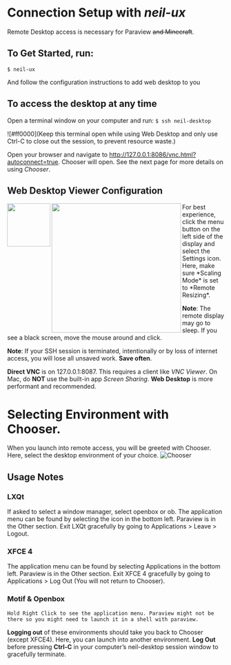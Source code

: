 # Connection Setup with *neil-ux*
Remote Desktop access is necessary for Paraview ~~and Minecraft~~. 

## To Get Started, run:
`$ neil-ux`

And follow the configuration instructions to add web desktop to you

## To access the desktop at any time
Open a terminal window on your computer and run:
`$ ssh neil-desktop`


![#ff0000](Keep this terminal open while using Web Desktop and only use Ctrl-C to close out the session, to prevent resource waste.)

Open your browser and navigate to http://127.0.0.1:8086/vnc.html?autoconnect=true. Chooser will open. See the next page for more details on using *Chooser*.

## Web Desktop Viewer Configuration
<img src="https://github.com/ucsdsupercomputing/scc22-scripts/blob/main/docs/images/vnc-setting-tab.png" align="left" width="100px"/>
<img src="https://github.com/ucsdsupercomputing/scc22-scripts/blob/main/docs/images/vnc-settings.png" align="left" width="300px"/>
For best experience, click the menu button on the left side of the display and select the Settings icon. Here, make sure *Scaling Mode* is set to *Remote Resizing*.

**Note**: The remote display may go to sleep. If you see a black screen, move the mouse around and click.

**Note**: If your SSH session is terminated, intentionally or by loss of internet access, you will lose all unsaved work. **Save often**.

**Direct VNC** is on 127.0.0.1:8087. This requires a client like *VNC Viewer*. 
On Mac, do **NOT** use the built-in app *Screen Sharing*.
**Web Desktop** is more performant and recommended.

# Selecting Environment with Chooser.
When you launch into remote access, you will be greeted with Chooser. Here, select the desktop environment of your choice. 
![Chooser](https://github.com/ucsdsupercomputing/scc22-scripts/blob/main/docs/images/chooser.png)

## Usage Notes
### LXQt
If asked to select a window manager, select openbox or ob. The application menu can be found by selecting the icon in the bottom left. Paraview is in the Other section. Exit LXQt gracefully by going to Applications > Leave > Logout.

### XFCE 4
The application menu can be found by selecting Applications in the bottom left. Paraview is in the Other section. Exit XFCE 4  gracefully by going to Applications > Log Out (You will not return to Chooser).

### Motif & Openbox
	Hold Right Click to see the application menu. Paraview might not be there so you might need to launch it in a shell with paraview.

**Logging out** of these environments should take you back to Chooser (except XFCE4). Here, you can launch into another environment. **Log Out** before pressing **Ctrl-C** in your computer’s neil-desktop session window to gracefully terminate.

